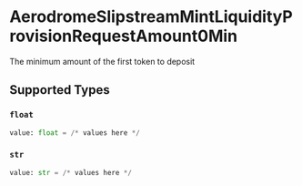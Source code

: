 # AerodromeSlipstreamMintLiquidityProvisionRequestAmount0Min

The minimum amount of the first token to deposit


## Supported Types

### `float`

```python
value: float = /* values here */
```

### `str`

```python
value: str = /* values here */
```

